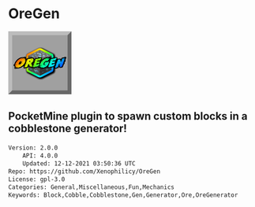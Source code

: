 # OreGen
<img src="https://raw.githubusercontent.com/Xenophilicy/OreGen/dbf1254dc2b197e2e63e91e4ab5b74aa0cf224ef/icon.png" width="128" height="128" />

## PocketMine plugin to spawn custom blocks in a cobblestone generator!
```properties
Version: 2.0.0
    API: 4.0.0
    Updated: 12-12-2021 03:50:36 UTC
Repo: https://github.com/Xenophilicy/OreGen
License: gpl-3.0
Categories: General,Miscellaneous,Fun,Mechanics
Keywords: Block,Cobble,Cobblestone,Gen,Generator,Ore,OreGenerator
```